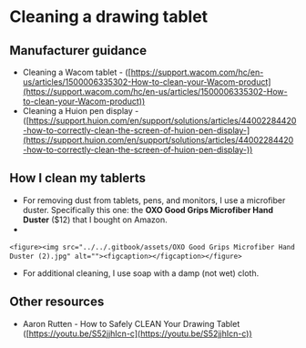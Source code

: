# Cleaning a drawing tablet

## Manufacturer guidance

* Cleaning a Wacom tablet - ([https://support.wacom.com/hc/en-us/articles/1500006335302-How-to-clean-your-Wacom-product](https://support.wacom.com/hc/en-us/articles/1500006335302-How-to-clean-your-Wacom-product))
* Cleaning a Huion pen display -([https://support.huion.com/en/support/solutions/articles/44002284420-how-to-correctly-clean-the-screen-of-huion-pen-display-](https://support.huion.com/en/support/solutions/articles/44002284420-how-to-correctly-clean-the-screen-of-huion-pen-display-))

## How I clean my tablerts

* For removing dust from tablets, pens, and monitors, I use a microfiber duster. Specifically this one: the **OXO Good Grips Microfiber Hand Duster** ($12) that I bought on Amazon.
*

    <figure><img src="../../.gitbook/assets/OXO Good Grips Microfiber Hand Duster (2).jpg" alt=""><figcaption></figcaption></figure>
* For additional cleaning, I use soap with a damp (not wet) cloth.

## Other resources

* Aaron Rutten - How to Safely CLEAN Your Drawing Tablet ([https://youtu.be/S52jjhIcn-c](https://youtu.be/S52jjhIcn-c))

